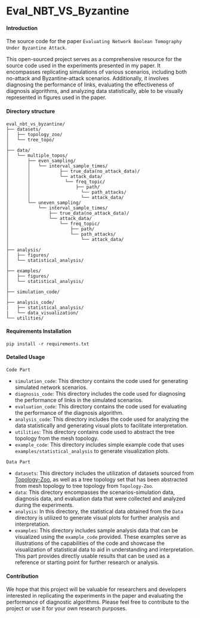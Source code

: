 # Eval_NBT_VS_Byzantine

#### Introduction
The source code for the paper `Evaluating Network Boolean Tomography Under Byzantine Attack`.

This open-sourced project serves as a comprehensive resource for the source code used in the experiments presented in my paper. It encompasses replicating simulations of various scenarios, including both no-attack and Byzantine-attack scenarios. Additionally, it involves diagnosing the performance of links, evaluating the effectiveness of diagnosis algorithms, and analyzing data statistically, able to be visually represented in figures used in the paper.

#### Directory structure
```
eval_nbt_vs_byzantine/
├── datasets/
│   ├── topology_zoo/
│   └── tree_topo/
│
├── data/
│   └── multiple_topos/
│       ├── even_sampling/
│       │   └── interval_sample_times/
│       │   		├── true_data(no_attack_data)/
│       │   		└── attack_data/
│       │      	 	  └── freq_topic/
│       │       	      ├── path/
│       │        		    └── path_attacks/
│       │                   └── attack_data/
│       └── uneven_sampling/
│           └── interval_sample_times/
│               ├── true_data(no_attack_data)/
│               └── attack_data/
│                   └── freq_topic/
│                       ├── path/
│                       └── path_attacks/
│                           └── attack_data/
│
├── analysis/
│   ├── figures/
│   └── statistical_analysis/
│
├── examples/
│   ├── figures/
│   └── statistical_analysis/
│
├── simulation_code/
│
├── analysis_code/
|   ├── statistical_analysis/
|   └── data_visualization/
└── utilities/
```


#### Requirements Installation

```
pip install -r requirements.txt
```

#### Detailed Usage

`Code Part`

- `simulation_code`: This directory contains the code used for generating simulated network scenarios.
- `diagnosis_code`: This directory includes the code used for diagnosing the performance of links in the simulated scenarios.
- `evaluation_code`: This directory contains the code used for evaluating the performance of the diagnosis algorithm.
- `analysis_code`: This directory includes the code used for analyzing the data statistically and generating visual plots to facilitate interpretation.
- `utilities`: This directory contains code used to abstract the tree topology from the mesh topology.
- `example_code`: This directory includes simple example code that uses `examples/statistical_analysis` to generate visualization plots.

`Data Part`

- `datasets`: This directory includes the utilization of datasets sourced from [Topology-Zoo](http://topology-zoo.org/), as well as a tree topology set that has been abstracted from mesh topology to tree topology from `Topology-Zoo`.
- `data`: This directory encompasses the scenarios-simulation data, diagnosis data, and evaluation data that were collected and analyzed during the experiments.
- `analysis`: In this directory, the statistical data obtained from the `Data` directory is utilized to generate visual plots for further analysis and interpretation.
- `examples`: This directory includes sample analysis data that can be visualized using the `example_code` provided. These examples serve as illustrations of the capabilities of the code and showcase the visualization of statistical data to aid in understanding and interpretation. This part provides directly usable results that can be used as a reference or starting point for further research or analysis.

#### Contribution

We hope that this project will be valuable for researchers and developers interested in replicating the experiments in the paper and evaluating the performance of diagnostic algorithms. Please feel free to contribute to the project or use it for your own research purposes.

